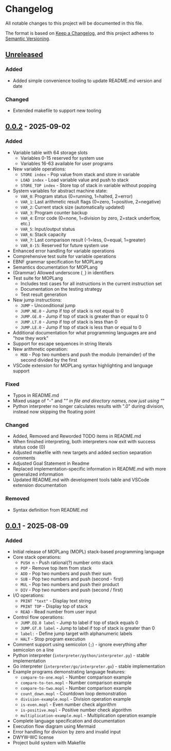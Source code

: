 # Changelog

All notable changes to this project will be documented in this file.

The format is based on [Keep a Changelog](https://keepachangelog.com/en/1.0.0/),
and this project adheres to [Semantic Versioning](https://semver.org/spec/v2.0.0.html).

## [Unreleased]

### Added

- Added simple convenience tooling to update README.md version and date

### Changed

- Extended makefile to support new tooling

## [0.0.2] - 2025-09-02

### Added

- Variable table with 64 storage slots
  - Variables 0-15 reserved for system use
  - Variables 16-63 available for user programs
- New variable operations:
  - `STORE index` - Pop value from stack and store in variable
  - `LOAD index` - Load variable value and push to stack
  - `STORE_TOP index` - Store top of stack in variable without popping
- System variables for abstract machine state:
  - `VAR_0`: Program status (0=running, 1=halted, 2=error)
  - `VAR_1`: Last arithmetic result flags (0=zero, 1=positive, 2=negative)
  - `VAR_2`: Current stack size (automatically updated)
  - `VAR_3`: Program counter backup
  - `VAR_4`: Error code (0=none, 1=division by zero, 2=stack underflow, etc.)
  - `VAR_5`: Input/output status
  - `VAR_6`: Stack capacity
  - `VAR_7`: Last comparison result (-1=less, 0=equal, 1=greater)
  - `VAR_8-15`: Reserved for future system use
- Enhanced error handling for variable operations
- Comprehensive test suite for variable operations
- EBNF grammar specification for MOPLang
- Semantics documentation for MOPLang
- (Grammar) Allowed underscore (`_`) in identifiers
- Test suite for MOPLang
  - Includes test cases for all instructions in the current instruction set
  - Documentation on the testing strategy
  - Test result generation
- New jump instructions:
  - `JUMP` - Unconditional jump
  - `JUMP.NE.0` - Jump if top of stack is not equal to 0
  - `JUMP.GE.0` - Jump if top of stack is greater than or equal to 0
  - `JUMP.LT.0` - Jump if top of stack is less than 0
  - `JUMP.LE.0` - Jump if top of stack is less than or equal to 0
- Additional documentation for what programming languages are and "how they work"
- Support for escape sequences in string literals
- New arithmetic operation:
  - `MOD` - Pop two numbers and push the modulo (remainder) of the second divided by the first
- VSCode extension for MOPLang syntax highlighting and language support

### Fixed

- Typos in README.md
- Mixed usage of "-" and "_" in file and directory names, now just using "_"
- Python interpreter no longer calculates results with ".0" during division, instead now skipping the floating point

### Changed

- Added, Removed and Reworded TODO items in README.md
- When finished interpreting, both interpreters now exit with success status code (0)
- Adjusted makefile with new targets and added section separation comments
- Adjusted Goal Statement in Readme
- Replaced implementation-specific information in README.md with more generalized information
- Updated README.md with development tools table and VSCode extension documentation

### Removed

- Syntax definition from README.md

## [0.0.1] - 2025-08-09

### Added

- Initial release of MOPLang (MOPL) stack-based programming language
- Core stack operations:
  - `PUSH n` - Push rational(?) number onto stack
  - `POP` - Remove top item from stack
  - `ADD` - Pop two numbers and push their sum
  - `SUB` - Pop two numbers and push (second - first)
  - `MUL` - Pop two numbers and push their product
  - `DIV` - Pop two numbers and push (second / first)
- I/O operations:
  - `PRINT "text"` - Display text string
  - `PRINT TOP` - Display top of stack
  - `READ` - Read number from user input
- Control flow operations:
  - `JUMP.EQ.0 label` - Jump to label if top of stack equals 0
  - `JUMP.GT.0 label` - Jump to label if top of stack is greater than 0
  - `label:` - Define jump target with alphanumeric labels
  - `HALT` - Stop program execution
- Comment support using semicolon (`;`) - ignore everything after semicolon on a line
- Python interpreter (`interpreter/python/interpreter.py`) - stable implementation
- Go interpreter (`interpreter/go/interpreter.go`) - stable implementation
- Example programs demonstrating language features:
  - `compare-to-one.mopl` - Number comparison example
  - `compare-to-ten.mopl` - Number comparison example
  - `compare-to-two.mopl` - Number comparison example
  - `count_down.mopl` - Countdown loop demonstration
  - `division-example.mopl` - Division operation example
  - `is-even.mopl` - Even number check algorithm
  - `is-positive.mopl` - Positive number check algorithm
  - `multiplication-example.mopl` - Multiplication operation example
- Complete language specification and documentation
- Execution flow diagram using Mermaid
- Error handling for division by zero and invalid input
- DWYW-WC license
- Project build system with Makefile

[Unreleased]: https://github.com/d-heger/mop-lang/compare/v0.0.1...HEAD
[0.0.2]: https://github.com/d-heger/mop-lang/releases/tag/v0.0.2
[0.0.1]: https://github.com/d-heger/mop-lang/releases/tag/v0.0.1

<!--KaC syntax: Section -> Added -> Fixed -> Changed -> Removed -->